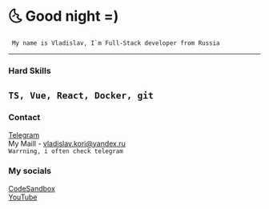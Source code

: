 # 🌜 Good night =)

``` My name is Vladislav, I`m Full-Stack developer from Russia```

---

### Hard Skills
``` TS, Vue, React, Docker, git ```
---

### Contact
[Telegram](https://t.me/gjoygo)<br/>
My Maill - vladislav.kori@yandex.ru<br/>
```Warrning, i often check telegram```

### My socials
[CodeSandbox](https://codesandbox.io/u/VladislavKori)<br/>
[YouTube](https://www.youtube.com/@mixdurka)<br/>
